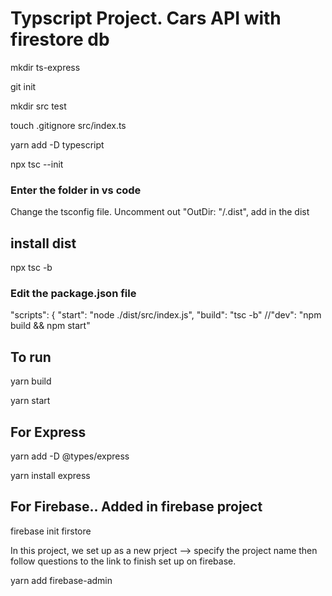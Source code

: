 # Typscript Project. Cars API with firestore db

mkdir ts-express

git init

mkdir src test

touch .gitignore src/index.ts

yarn add -D typescript

npx tsc --init

### Enter the folder in vs code

Change the tsconfig file. Uncomment out "OutDir: "/.dist", add in the dist

## install dist

npx tsc -b

### Edit the package.json file

"scripts": {
"start": "node ./dist/src/index.js",
"build": "tsc -b"
//"dev": "npm build && npm start"

## To run

yarn build

yarn start

## For Express

yarn add -D @types/express

yarn install express

## For Firebase.. Added in firebase project

firebase init firstore

In this project, we set up as a new prject --> specify the project name then follow questions to the link to finish set up on firebase.

yarn add firebase-admin

